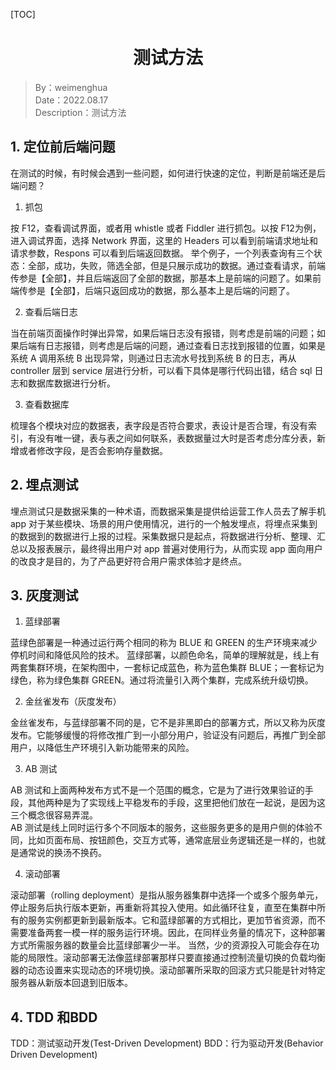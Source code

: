 [TOC]

<h1 align="center">测试方法</h1>

> By：weimenghua  
> Date：2022.08.17  
> Description：测试方法



## 1. 定位前后端问题

在测试的时候，有时候会遇到一些问题，如何进行快速的定位，判断是前端还是后端问题？

1. 抓包  

按 F12，查看调试界面，或者用 whistle 或者 Fiddler 进行抓包。以按 F12为例，进入调试界面，选择 Network 界面，这里的 Headers 可以看到前端请求地址和请求参数，Respons 可以看到后端返回数据。
举个例子，一个列表查询有三个状态：全部，成功，失败，筛选全部，但是只展示成功的数据。通过查看请求，前端传参是【全部】，并且后端返回了全部的数据，那基本上是前端的问题了。如果前端传参是【全部】，后端只返回成功的数据，那么基本上是后端的问题了。

2. 查看后端日志  

当在前端页面操作时弹出异常，如果后端日志没有报错，则考虑是前端的问题；如果后端有日志报错，则考虑是后端的问题，通过查看日志找到报错的位置，如果是系统 A 调用系统 B 出现异常，则通过日志流水号找到系统 B 的日志，再从 controller 层到 service 层进行分析，可以看下具体是哪行代码出错，结合 sql 日志和数据库数据进行分析。

3. 查看数据库

梳理各个模块对应的数据表，表字段是否符合要求，表设计是否合理，有没有索引，有没有唯一键，表与表之间如何联系，表数据量过大时是否考虑分库分表，新增或者修改字段，是否会影响存量数据。

## 2. 埋点测试

埋点测试只是数据采集的一种术语，而数据采集是提供给运营工作人员去了解手机 app 对于某些模块、场景的用户使用情况，进行的一个触发埋点，将埋点采集到的数据到的数据进行上报的过程。采集数据只是起点，将数据进行分析、整理、汇总以及报表展示，最终得出用户对 app 普遍对使用行为，从而实现 app 面向用户的改良才是目的，为了产品更好符合用户需求体验才是终点。

## 3. 灰度测试

1. 蓝绿部署  

蓝绿色部署是一种通过运行两个相同的称为 BLUE 和 GREEN 的生产环境来减少停机时间和降低风险的技术。
蓝绿部署，以颜色命名，简单的理解就是，线上有两套集群环境，在架构图中，一套标记成蓝色，称为蓝色集群 BLUE；一套标记为绿色，称为绿色集群 GREEN。通过将流量引入两个集群，完成系统升级切换。

2. 金丝雀发布（灰度发布）  

金丝雀发布，与蓝绿部署不同的是，它不是非黑即白的部署方式，所以又称为灰度发布。它能够缓慢的将修改推广到一小部分用户，验证没有问题后，再推广到全部用户，以降低生产环境引入新功能带来的风险。

3. AB 测试  

AB 测试和上面两种发布方式不是一个范围的概念，它是为了进行效果验证的手段，其他两种是为了实现线上平稳发布的手段，这里把他们放在一起说，是因为这三个概念很容易弄混。  
AB 测试是线上同时运行多个不同版本的服务，这些服务更多的是用户侧的体验不同，比如页面布局、按钮颜色，交互方式等，通常底层业务逻辑还是一样的，也就是通常说的换汤不换药。

4. 滚动部署  

滚动部署（rolling deployment）是指从服务器集群中选择一个或多个服务单元，停止服务后执行版本更新，再重新将其投入使用。如此循环往复，直至在集群中所有的服务实例都更新到最新版本。它和蓝绿部署的方式相比，更加节省资源，而不需要准备两套一模一样的服务运行环境。因此，在同样业务量的情况下，这种部署方式所需服务器的数量会比蓝绿部署少一半。
当然，少的资源投入可能会存在功能的局限性。滚动部署无法像蓝绿部署那样只要直接通过控制流量切换的负载均衡器的动态设置来实现动态的环境切换。滚动部署所采取的回滚方式只能是针对特定服务器从新版本回退到旧版本。

## 4. TDD 和BDD

TDD：测试驱动开发(Test-Driven Development)
BDD：行为驱动开发(Behavior Driven Development)
